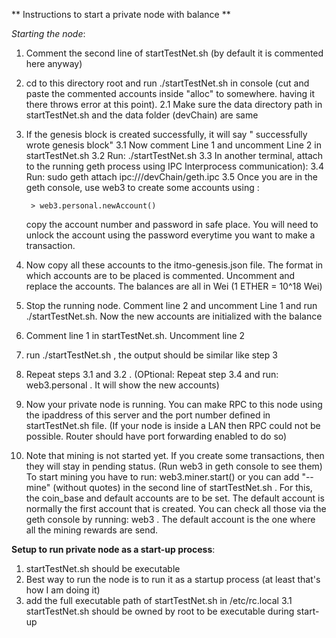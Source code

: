 ** Instructions to start a private node with balance **

*Starting the node*:
1. Comment the second line of startTestNet.sh (by default it is commented here anyway)
2. cd to this directory root and run ./startTestNet.sh in console (cut and paste the commented accounts inside "alloc" to somewhere. having it there throws error at this point).
    2.1 Make sure the data directory path in startTestNet.sh and the data folder (devChain) are same
3. If the genesis block is created successfully, it will say " successfully wrote genesis block" 
    3.1 Now comment Line 1 and uncomment Line 2 in startTestNet.sh
    3.2 Run: ./startTestNet.sh
    3.3 In another terminal, attach to the running geth process using IPC Interprocess communication):
    3.4 Run: sudo geth attach ipc://<absolute path to devChain folder>/devChain/geth.ipc
    3.5 Once you are in the geth console, use web3 to create some accounts using : 
			
		> web3.personal.newAccount()

    copy the account number and password in safe place. You will need to unlock the account using the password everytime you want to make a transaction.
4. Now copy all these accounts to the itmo-genesis.json file. The format in which accounts are to be placed is commented. Uncomment and replace the accounts. The balances are all in Wei (1 ETHER = 10^18 Wei)

5. Stop the running node. Comment line 2 and uncomment Line 1 and run ./startTestNet.sh. Now the new accounts are initialized with the balance
6. Comment line 1 in startTestNet.sh. Uncomment line 2
7. run ./startTestNet.sh , the output should be similar like step 3
8. Repeat steps 3.1 and 3.2 . (OPtional: Repeat step 3.4 and run: web3.personal . It will show the new accounts)
9. Now your private node is running. You can make RPC to this node using the ipaddress of this server and the port number defined in startTestNet.sh file. (If your node is inside a LAN then RPC could not be possible. Router should have port forwarding enabled to do so)

10. Note that mining is not started yet. If you create some transactions, then they will stay in pending status. (Run web3 in geth console to see them) To start mining you have to run: web3.miner.start(<no of threads you want to run>) or you can add "--mine" (without quotes) in the second line of startTestNet.sh . For this, the coin_base and default accounts are to be set. The default account is normally the first account that is created. You can check all those via the geth console by running: web3 . The default account is the one where all the mining rewards are send.

**Setup to run private node as a start-up process**:
1. startTestNet.sh should be executable
2. Best way to run the node is to run it as a startup process (at least that's how I am doing it)
3. add the full executable path of startTestNet.sh in /etc/rc.local
    3.1 startTestNet.sh should be owned by root to be executable during start-up
